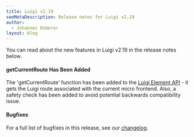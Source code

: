 ```yaml
---
title: Luigi v2.19
seoMetaDescription: Release notes for Luigi v2.19
author:
  - Johannes Doberer
layout: blog
---
```


You can read about the new features in Luigi v2.19 in the release notes below.

<!-- Excerpt -->

#### getCurrentRoute Has Been Added

The 'getCurrentRoute' function has been added to the [Luigi Element API](https://docs.luigi-project.io/docs/luigi-element-api) - it gets the Luigi route associated with the current micro frontend. Also, a safety check has been added to avoid potential backwards compatibility issue.

#### Bugfixes

For a full list of bugfixes in this release, see our [changelog](https://github.com/SAP/luigi/blob/main/CHANGELOG.md).